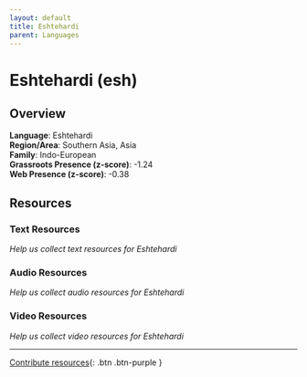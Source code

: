 ```yaml
---
layout: default
title: Eshtehardi
parent: Languages
---
```


# Eshtehardi (esh)

## Overview

**Language**: Eshtehardi  
**Region/Area**: Southern Asia, Asia  
**Family**: Indo-European  
**Grassroots Presence (z-score)**: -1.24  
**Web Presence (z-score)**: -0.38  

## Resources

### Text Resources
*Help us collect text resources for Eshtehardi*

### Audio Resources
*Help us collect audio resources for Eshtehardi*

### Video Resources
*Help us collect video resources for Eshtehardi*

---

[Contribute resources](https://forms.office.com/e/1SfLJx3u1r){: .btn .btn-purple }
